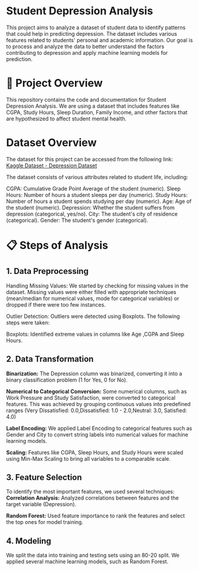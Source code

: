 # Student Depression Analysis
This project aims to analyze a dataset of student data to identify patterns that could help in predicting depression. The dataset includes various features related to students' personal and academic information. Our goal is to process and analyze the data to better understand the factors contributing to depression and apply machine learning models for prediction.

# 🚀 Project Overview
This repository contains the code and documentation for Student Depression Analysis. We are using a dataset that includes features like CGPA, Study Hours, Sleep Duration, Family Income, and other factors that are hypothesized to affect student mental health.

# Dataset Overview
The dataset for this project can be accessed from the following link:  
[Kaggle Dataset - Depression Dataset](https://www.kaggle.com/datasets/hopesb/student-depression-dataset/data)

The dataset consists of various attributes related to student life, including:

CGPA: Cumulative Grade Point Average of the student (numeric).
Sleep Hours: Number of hours a student sleeps per day (numeric).
Study Hours: Number of hours a student spends studying per day (numeric).
Age: Age of the student (numeric).
Depression: Whether the student suffers from depression (categorical, yes/no).
City: The student's city of residence (categorical).
Gender: The student's gender (categorical).

# 📋 Steps of Analysis
## 1. Data Preprocessing

Handling Missing Values: We started by checking for missing values in the dataset. Missing values were either filled with appropriate techniques (mean/median for numerical values, mode for categorical variables) or dropped if there were too few instances.

Outlier Detection: Outliers were detected using Boxplots. The following steps were taken:

Boxplots: Identified extreme values in columns like Age ,CGPA and Sleep Hours.

## 2. Data Transformation
**Binarization:** The Depression column was binarized, converting it into a binary classification problem (1 for Yes, 0 for No).

**Numerical to Categorical Conversion:** Some numerical columns, such as Work Pressure and  Study Satisfaction, were converted to categorical features. This was achieved by grouping continuous values into predefined ranges (Very Dissatisfied: 0.0,Dissatisfied: 1.0 - 2.0,Neutral: 3.0,
Satisfied: 4.0)

**Label Encoding:** We applied Label Encoding to categorical features such as Gender and City to convert string labels into numerical values for machine learning models.

**Scaling:** Features like CGPA, Sleep Hours, and Study Hours were scaled using Min-Max Scaling to bring all variables to a comparable scale.

## 3. Feature Selection

To identify the most important features, we used several techniques:
**Correlation Analysis:** Analyzed correlations between features and the target variable (Depression).

**Random Forest:** Used feature importance to rank the features and select the top ones for model training.

## 4. Modeling

We split the data into training and testing sets using an 80-20 split.
We applied several machine learning models, such as Random Forest.

